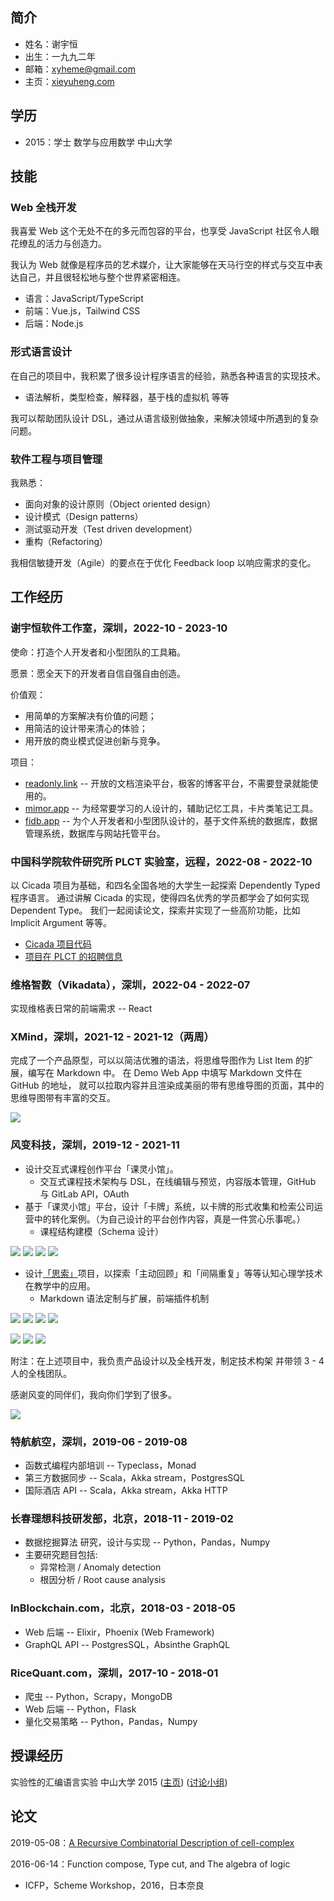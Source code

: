 ## 简介

- 姓名：谢宇恒
- 出生：一九九二年
- 邮箱：[xyheme@gmail.com](mailto:xyheme@gmail.com)
- 主页：[xieyuheng.com](https://xieyuheng.com)

## 学历

- 2015：学士 数学与应用数学 中山大学

## 技能

### Web 全栈开发

我喜爱 Web 这个无处不在的多元而包容的平台，也享受 JavaScript 社区令人眼花缭乱的活力与创造力。

我认为 Web 就像是程序员的艺术媒介，让大家能够在天马行空的样式与交互中表达自己，并且很轻松地与整个世界紧密相连。

- 语言：JavaScript/TypeScript
- 前端：Vue.js，Tailwind CSS
- 后端：Node.js

### 形式语言设计

在自己的项目中，我积累了很多设计程序语言的经验，熟悉各种语言的实现技术。
- 语法解析，类型检查，解释器，基于栈的虚拟机 等等

我可以帮助团队设计 DSL，通过从语言级别做抽象，来解决领域中所遇到的复杂问题。

### 软件工程与项目管理

我熟悉：

- 面向对象的设计原则（Object oriented design）
- 设计模式（Design patterns）
- 测试驱动开发（Test driven development）
- 重构（Refactoring）

我相信敏捷开发（Agile）的要点在于优化 Feedback loop 以响应需求的变化。

## 工作经历

### 谢宇恒软件工作室，深圳，2022-10 - 2023-10

使命：打造个人开发者和小型团队的工具箱。

愿景：愿全天下的开发者自信自强自由创造。

价值观：

- 用简单的方案解决有价值的问题；
- 用简洁的设计带来清心的体验；
- 用开放的商业模式促进创新与竞争。

项目：

- [readonly.link](https://readonly.link) -- 开放的文档渲染平台，极客的博客平台，不需要登录就能使用的。
- [mimor.app](https://mimor.app) -- 为经常要学习的人设计的，辅助记忆工具，卡片类笔记工具。
- [fidb.app](https://fidb.app) -- 为个人开发者和小型团队设计的，基于文件系统的数据库，数据管理系统，数据库与网站托管平台。

### 中国科学院软件研究所 PLCT 实验室，远程，2022-08 - 2022-10

以 Cicada 项目为基础，和四名全国各地的大学生一起探索 Dependently Typed 程序语言。
通过讲解 Cicada 的实现，使得四名优秀的学员都学会了如何实现 Dependent Type。
我们一起阅读论文，探索并实现了一些高阶功能，比如 Implicit Argument 等等。

- [Cicada 项目代码](https://github.com/cicada-lang/cicada)
- [项目在 PLCT 的招聘信息](https://github.com/plctlab/weloveinterns/blob/master/open-internships.md#bj61-%E8%9D%89%E8%AF%AD%E5%AE%9E%E4%B9%A0%E7%94%9F%E6%9A%82%E5%81%9C%E6%8B%9B%E8%81%98)

### 维格智数（Vikadata），深圳，2022-04 - 2022-07

实现维格表日常的前端需求 -- React

### XMind，深圳，2021-12 - 2021-12（两周）

完成了一个产品原型，可以以简洁优雅的语法，将思维导图作为 List Item 的扩展，编写在 Markdown 中。
在 Demo Web App 中填写 Markdown 文件在 GitHub 的地址，
就可以拉取内容并且渲染成美丽的带有思维导图的页面，其中的思维导图带有丰富的交互。

![](https://image-link.fidb.app/xmind-list-item/1.png)

### 风变科技，深圳，2019-12 - 2021-11

- 设计交互式课程创作平台「课灵小馆」。
  - 交互式课程技术架构与 DSL，在线编辑与预览，内容版本管理，GitHub 与 GitLab API，OAuth
- 基于「课灵小馆」平台，设计「卡牌」系统，以卡牌的形式收集和检索公司运营中的转化案例。（为自己设计的平台创作内容，真是一件赏心乐事呢。）
  - 课程结构建模（Schema 设计）

![](https://image-link.fidb.app/clepub/1.jpg)
![](https://image-link.fidb.app/clepub/2.jpg)
![](https://image-link.fidb.app/clepub/3.jpg)
![](https://image-link.fidb.app/clepub/4.jpg)

- 设计[「思索」](https://sisuo.cn)项目，以探索「主动回顾」和「间隔重复」等等认知心理学技术在教学中的应用。
  - Markdown 语法定制与扩展，前端插件机制

![](https://image-link.fidb.app/sisuo/mobile/1.jpg)
![](https://image-link.fidb.app/sisuo/mobile/2.jpg)
![](https://image-link.fidb.app/sisuo/mobile/3.jpg)
![](https://image-link.fidb.app/sisuo/mobile/4.jpg)

![](https://image-link.fidb.app/sisuo/desktop/1-1.png)
![](https://image-link.fidb.app/sisuo/desktop/1-2.png)
![](https://image-link.fidb.app/sisuo/desktop/1-3.png)

附注：在上述项目中，我负责产品设计以及全栈开发，制定技术构架 并带领 3 - 4 人的全栈团队。

感谢风变的同伴们，我向你们学到了很多。

![](https://image-link.fidb.app/forchange/xieyuheng-1.jpg)

### 特航航空，深圳，2019-06 - 2019-08

- 函数式编程内部培训 -- Typeclass，Monad
- 第三方数据同步 -- Scala，Akka stream，PostgresSQL
- 国际酒店 API -- Scala，Akka stream，Akka HTTP

### 长春理想科技研发部，北京，2018-11 - 2019-02

- 数据挖掘算法 研究，设计与实现 -- Python，Pandas，Numpy
- 主要研究题目包括:
  - 异常检测 / Anomaly detection
  - 根因分析 / Root cause analysis

### InBlockchain.com，北京，2018-03 - 2018-05

- Web 后端 -- Elixir，Phoenix (Web Framework)
- GraphQL API -- PostgresSQL，Absinthe GraphQL

### RiceQuant.com，深圳，2017-10 - 2018-01

- 爬虫 -- Python，Scrapy，MongoDB
- Web 后端 -- Python，Flask
- 量化交易策略 -- Python，Pandas，Numpy

## 授课经历

实验性的汇编语言实验 中山大学 2015 ([主页](http://the-little-language-designer.github.io/cicada-nymph/course/contents.html)) ([讨论小组](https://github.com/the-little-language-designer))

## 论文

2019-05-08：[A Recursive Combinatorial Description of cell-complex](https://readonly.link/articles/https://inner.xieyuheng.com/papers/publish/a-recursive-combinatorial-description-of-cell-complex.md)

2016-06-14：Function compose, Type cut, and The algebra of logic

- ICFP，Scheme Workshop，2016，日本奈良
